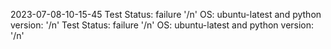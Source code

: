 2023-07-08-10-15-45
Test Status: failure '/n' OS: ubuntu-latest and python version:  '/n'
Test Status: failure '/n' OS: ubuntu-latest and python version:  '/n'
